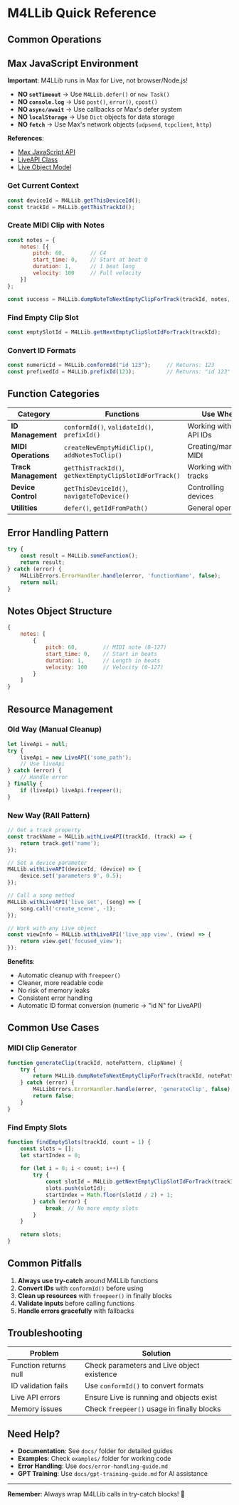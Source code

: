 # M4LLib Quick Reference

## Common Operations

## Max JavaScript Environment

**Important**: M4LLib runs in Max for Live, not browser/Node.js!

- **NO `setTimeout`** → Use `M4LLib.defer()` or `new Task()`
- **NO `console.log`** → Use `post()`, `error()`, `cpost()`
- **NO `async/await`** → Use callbacks or Max's defer system
- **NO `localStorage`** → Use `Dict` objects for data storage
- **NO `fetch`** → Use Max's network objects (`udpsend`, `tcpclient`, `http`)

**References**:
- [Max JavaScript API](https://docs.cycling74.com/apiref/js/)
- [LiveAPI Class](https://docs.cycling74.com/apiref/js/liveapi/)
- [Live Object Model](https://docs.cycling74.com/apiref/lom/)

### Get Current Context
```javascript
const deviceId = M4LLib.getThisDeviceId();
const trackId = M4LLib.getThisTrackId();
```

### Create MIDI Clip with Notes
```javascript
const notes = { 
    notes: [{ 
        pitch: 60,        // C4
        start_time: 0,    // Start at beat 0
        duration: 1,      // 1 beat long
        velocity: 100     // Full velocity
    }] 
};

const success = M4LLib.dumpNoteToNextEmptyClipForTrack(trackId, notes, "My Clip");
```

### Find Empty Clip Slot
```javascript
const emptySlotId = M4LLib.getNextEmptyClipSlotIdForTrack(trackId);
```

### Convert ID Formats
```javascript
const numericId = M4LLib.conformId("id 123");     // Returns: 123
const prefixedId = M4LLib.prefixId(123);          // Returns: "id 123"
```

## Function Categories

| Category | Functions | Use When |
|----------|-----------|----------|
| **ID Management** | `conformId()`, `validateId()`, `prefixId()` | Working with Live API IDs |
| **MIDI Operations** | `createNewEmptyMidiClip()`, `addNotesToClip()` | Creating/managing MIDI |
| **Track Management** | `getThisTrackId()`, `getNextEmptyClipSlotIdForTrack()` | Working with tracks |
| **Device Control** | `getThisDeviceId()`, `navigateToDevice()` | Controlling devices |
| **Utilities** | `defer()`, `getIdFromPath()` | General operations |

## Error Handling Pattern

```javascript
try {
    const result = M4LLib.someFunction();
    return result;
} catch (error) {
    M4LLibErrors.ErrorHandler.handle(error, 'functionName', false);
    return null;
}
```

## Notes Object Structure

```javascript
{
    notes: [
        {
            pitch: 60,        // MIDI note (0-127)
            start_time: 0,    // Start in beats
            duration: 1,      // Length in beats
            velocity: 100     // Velocity (0-127)
        }
    ]
}
```

## Resource Management

### Old Way (Manual Cleanup)
```javascript
let liveApi = null;
try {
    liveApi = new LiveAPI('some_path');
    // Use liveApi
} catch (error) {
    // Handle error
} finally {
    if (liveApi) liveApi.freepeer();
}
```

### New Way (RAII Pattern)
```javascript
// Get a track property
const trackName = M4LLib.withLiveAPI(trackId, (track) => {
    return track.get('name');
});

// Set a device parameter
M4LLib.withLiveAPI(deviceId, (device) => {
    device.set('parameters 0', 0.5);
});

// Call a song method
M4LLib.withLiveAPI('live_set', (song) => {
    song.call('create_scene', -1);
});

// Work with any Live object
const viewInfo = M4LLib.withLiveAPI('live_app view', (view) => {
    return view.get('focused_view');
});
```

**Benefits**:
- Automatic cleanup with `freepeer()`
- Cleaner, more readable code
- No risk of memory leaks
- Consistent error handling
- Automatic ID format conversion (numeric → "id N" for LiveAPI)

## Common Use Cases

### MIDI Clip Generator
```javascript
function generateClip(trackId, notePattern, clipName) {
    try {
        return M4LLib.dumpNoteToNextEmptyClipForTrack(trackId, notePattern, clipName);
    } catch (error) {
        M4LLibErrors.ErrorHandler.handle(error, 'generateClip', false);
        return false;
    }
}
```

### Find Empty Slots
```javascript
function findEmptySlots(trackId, count = 1) {
    const slots = [];
    let startIndex = 0;
    
    for (let i = 0; i < count; i++) {
        try {
            const slotId = M4LLib.getNextEmptyClipSlotIdForTrack(trackId, startIndex);
            slots.push(slotId);
            startIndex = Math.floor(slotId / 2) + 1;
        } catch (error) {
            break; // No more empty slots
        }
    }
    
    return slots;
}
```

## Common Pitfalls

1. **Always use try-catch** around M4LLib functions
2. **Convert IDs** with `conformId()` before using
3. **Clean up resources** with `freepeer()` in finally blocks
4. **Validate inputs** before calling functions
5. **Handle errors gracefully** with fallbacks

## Troubleshooting

| Problem | Solution |
|---------|----------|
| Function returns null | Check parameters and Live object existence |
| ID validation fails | Use `conformId()` to convert formats |
| Live API errors | Ensure Live is running and objects exist |
| Memory issues | Check `freepeer()` usage in finally blocks |

## Need Help?

- **Documentation**: See `docs/` folder for detailed guides
- **Examples**: Check `examples/` folder for working code
- **Error Handling**: Use `docs/error-handling-guide.md`
- **GPT Training**: Use `docs/gpt-training-guide.md` for AI assistance

---

**Remember**: Always wrap M4LLib calls in try-catch blocks! 🎵
